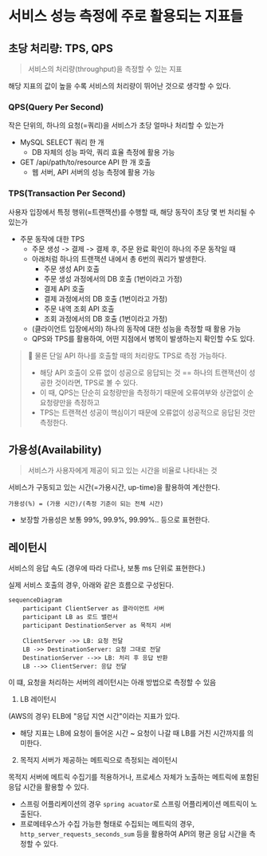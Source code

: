 # 서비스 성능 측정에 주로 활용되는 지표들

## 초당 처리량: TPS, QPS

> 서비스의 처리량(throughput)을 측정할 수 있는 지표

해당 지표의 값이 높을 수록 서비스의 처리량이 뛰어난 것으로 생각할 수 있다.

### QPS(Query Per Second)

작은 단위의, 하나의 요청(=쿼리)을 서비스가 초당 얼마나 처리할 수 있는가

* MySQL SELECT 쿼리 한 개
  * DB 자체의 성능 파악, 쿼리 효율 측정에 활용 가능
* GET /api/path/to/resource API 한 개 호출
  * 웹 서버, API 서버의 성능 측정에 활용 가능

### TPS(Transaction Per Second)

사용자 입장에서 특정 행위(=트랜잭션)를 수행할 때, 해당 동작이 초당 몇 번 처리될 수 있는가

* 주문 동작에 대한 TPS
  * 주문 생성 -> 결제 -> 결제 후, 주문 완료 확인이 하나의 주문 동작일 때
  * 아래처럼 하나의 트랜잭션 내에서 총 6번의 쿼리가 발생한다.
    * 주문 생성 API 호출
    * 주문 생성 과정에서의 DB 호출 (1번이라고 가정)
    * 결제 API 호출
    * 결제 과정에서의 DB 호출 (1번이라고 가정)
    * 주문 내역 조회 API 호출
    * 조회 과정에서의 DB 호출 (1번이라고 가정)
  * (클라이언트 입장에서의) 하나의 동작에 대한 성능을 측정할 때 활용 가능
  * QPS와 TPS를 활용하여, 어떤 지점에서 병목이 발생하는지 확인할 수도 있다.

> 🤔 물론 단일 API 하나를 호출할 때의 처리량도 TPS로 측정 가능하다.
> * 해당 API 호출이 오류 없이 성공으로 응답되는 것 == 하나의 트랜잭션이 성공한 것이라면, TPS로 볼 수 있다.
> * 이 때, QPS는 단순히 요청량만을 측정하기 때문에 오류여부와 상관없이 순 요청량만을 측정하고
> * TPS는 트랜젹션 성공이 핵심이기 때문에 오류없이 성공적으로 응답된 것만 측정한다.


## 가용성(Availability)

> 서비스가 사용자에게 제공이 되고 있는 시간을 비율로 나타내는 것

서비스가 구동되고 있는 시간(=가용시간, up-time)을 활용하여 계산한다.

```
가용성(%) = (가용 시간)/(측정 기준이 되는 전체 시간)
```

* 보장할 가용성은 보통 99%, 99.9%, 99.99%.. 등으로 표현한다.


## 레이턴시

서비스의 응답 속도 (경우에 따라 다르나, 보통 ms 단위로 표현한다.)

실제 서비스 호출의 경우, 아래와 같은 흐름으로 구성된다.

```mermaid
sequenceDiagram
    participant ClientServer as 클라이언트 서버
    participant LB as 로드 밸런서
    participant DestinationServer as 목적지 서버

    ClientServer ->> LB: 요청 전달
    LB ->> DestinationServer: 요청 그대로 전달
    DestinationServer -->> LB: 처리 후 응답 반환
    LB -->> ClientServer: 응답 전달
```

이 떄, 요청을 처리하는 서버의 레이턴시는 아래 방법으로 측정할 수 있음

1. LB 레이턴시

(AWS의 경우) ELB에 "응답 지연 시간"이라는 지표가 있다.
* 해당 지표는 LB에 요청이 들어온 시간 ~ 요청이 나갈 때 LB를 거친 시간까지를 의미한다.

2. 목적지 서버가 제공하는 메트릭으로 측정되는 레이턴시

목적지 서버에 메트릭 수집기를 적용하거나, 프로세스 자체가 노출하는 메트릭에 포함된 응답 시간을 활용할 수 있다.
* 스프링 어플리케이션의 경우 `spring acuator`로 스프링 어플리케이션 메트릭이 노출된다.
* 프로메테우스가 수집 가능한 형태로 수집되는 메트릭의 경우, `http_server_requests_seconds_sum` 등을 활용하여 API의 평균 응답 시간을 측정할 수 있다. 
